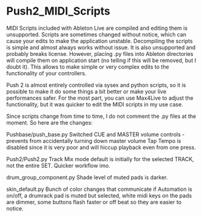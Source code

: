 # Push2_MIDI_Scripts

MIDI Scripts included with Ableton Live are compiled and editing them is unsupported. Scripts are sometimes changed without notice, which can cause your edits to make the application unstable. Decompiling the scripts is simple and almost always works without issue. It is also unsupported and probably breaks license. However, placing .py files into Ableton directories will compile them on application start (no telling if this will be removed, but I doubt it). This allows to make simple or very complex edits to the functionality of your controllers.

Push 2 is almost entirely controlled via sysex and python scripts, so it is possible to make it do some things a bit better or make your live performances safer. For the most part, you can use Max4Live to adjust the functionality, but it was quicker to edit the MIDI scripts in my use case.

Since scripts change from time to time, I do not comment the .py files at the moment. So here are the changes:

Pushbase/push_base.py
	Switched CUE and MASTER volume controls - prevents from accidentally turning down master volume
	Tap Tempo is disabled since it is very poor and will hiccup playback even from one press.

Push2/Push2.py
	Track Mix mode default is initially for the selected TRACK, not the entire SET. Quicker workflow imo.

drum_group_component.py
	Shade level of muted pads is darker.

skin_default.py
	Bunch of color changes that communicate if Automation is on/off, a drumrack pad is muted but selected, white midi keys on the pads are dimmer, some buttons flash faster or off beat so they are easier to notice.

